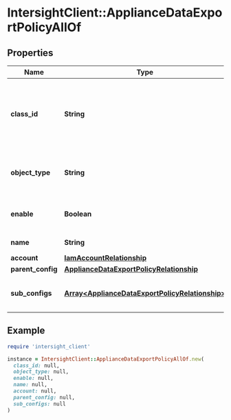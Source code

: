 # IntersightClient::ApplianceDataExportPolicyAllOf

## Properties

| Name | Type | Description | Notes |
| ---- | ---- | ----------- | ----- |
| **class_id** | **String** | The fully-qualified name of the instantiated, concrete type. This property is used as a discriminator to identify the type of the payload when marshaling and unmarshaling data. | [default to &#39;appliance.DataExportPolicy&#39;] |
| **object_type** | **String** | The fully-qualified name of the instantiated, concrete type. The value should be the same as the &#39;ClassId&#39; property. | [default to &#39;appliance.DataExportPolicy&#39;] |
| **enable** | **Boolean** | Status of the data collection mode. If the value is &#39;true&#39;, then data collection is enabled. | [optional] |
| **name** | **String** | Name of the Data Export Policy. | [optional][readonly] |
| **account** | [**IamAccountRelationship**](IamAccountRelationship.md) |  | [optional] |
| **parent_config** | [**ApplianceDataExportPolicyRelationship**](ApplianceDataExportPolicyRelationship.md) |  | [optional] |
| **sub_configs** | [**Array&lt;ApplianceDataExportPolicyRelationship&gt;**](ApplianceDataExportPolicyRelationship.md) | An array of relationships to applianceDataExportPolicy resources. | [optional][readonly] |

## Example

```ruby
require 'intersight_client'

instance = IntersightClient::ApplianceDataExportPolicyAllOf.new(
  class_id: null,
  object_type: null,
  enable: null,
  name: null,
  account: null,
  parent_config: null,
  sub_configs: null
)
```

